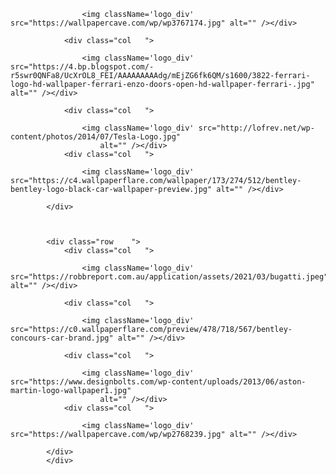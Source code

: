  <div className="container logo_box ">
            <div class="row    ">
                <div class="col   ">

                    <img className='logo_div' src="https://wallpapercave.com/wp/wp3767174.jpg" alt="" /></div>

                <div class="col   ">

                    <img className='logo_div' src="https://4.bp.blogspot.com/-r5swr0QNFa8/UcXrOL8_FEI/AAAAAAAAAdg/mEjZG6fk6QM/s1600/3822-ferrari-logo-hd-wallpaper-ferrari-enzo-doors-open-hd-wallpaper-ferrari-.jpg" alt="" /></div>

                <div class="col   ">

                    <img className='logo_div' src="http://lofrev.net/wp-content/photos/2014/07/Tesla-Logo.jpg"
                        alt="" /></div>
                <div class="col   ">

                    <img className='logo_div' src="https://c4.wallpaperflare.com/wallpaper/173/274/512/bentley-bentley-logo-black-car-wallpaper-preview.jpg" alt="" /></div>

            </div>



            <div class="row    ">
                <div class="col   ">

                    <img className='logo_div' src="https://robbreport.com.au/application/assets/2021/03/bugatti.jpeg" alt="" /></div>

                <div class="col   ">

                    <img className='logo_div' src="https://c0.wallpaperflare.com/preview/478/718/567/bentley-concours-car-brand.jpg" alt="" /></div>

                <div class="col   ">

                    <img className='logo_div' src="https://www.designbolts.com/wp-content/uploads/2013/06/aston-martin-logo-wallpaper1.jpg"
                        alt="" /></div>
                <div class="col   ">

                    <img className='logo_div' src="https://wallpapercave.com/wp/wp2768239.jpg" alt="" /></div>

            </div>
            </div>
